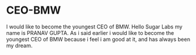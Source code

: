 # CEO-BMW
I would like to become the youngest CEO of BMW.
Hello Sugar Labs my name is PRANAV GUPTA.
As i said earlier i would like to become the youngest CEO of BMW because i feel i am good at it, and has always been my dream. 
